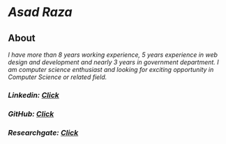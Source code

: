 <h1><i>Asad Raza</i></h1>
<h2>About<i></h2>
  <p>
     I have more than 8 years working experience, 5 years experience in web design and development and nearly 3 years in government department. I am computer science enthusiast and looking for exciting opportunity in Computer Science or related field.
  </p>
<h3><i>Linkedin: </i> <a href="https://www.linkedin.com/in/asad-raza-45ab6657/">Click</a></h3>
<h3><i>GitHub: </i><a href="https://github.com/asadraza825">Click</a></h3>
<h3><i>Researchgate: </i><a href="https://www.researchgate.net/profile/Asad_Raza7">Click</a></h3>
